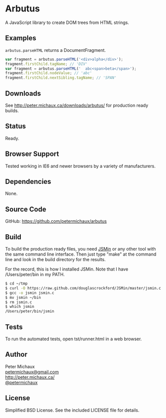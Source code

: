 Arbutus
=====

A JavaScript library to create DOM trees from HTML strings.


Examples
--------

```arbutus.parseHTML``` returns a DocumentFragment.

```javascript
var fragment = arbutus.parseHTML('<div>alpha</div>');
fragment.firstChild.tagName; // 'DIV'
var fragment = arbutus.parseHTML('  abc<span>beta</span>');
fragment.firstChild.nodeValue; // 'abc'
fragment.firstChild.nextSibling.tagName; // 'SPAN'
```


Downloads
---------

See http://peter.michaux.ca/downloads/arbutus/ for production ready builds.


Status
------

Ready.


Browser Support
---------------

Tested working in IE6 and newer browsers by a variety of manufacturers.


Dependencies
------------

None.


Source Code
-----------

GitHub: https://github.com/petermichaux/arbutus


Build
-----

To build the production ready files, you need [JSMin](http://www.crockford.com/javascript/jsmin.html) or any other tool with the same command line interface. Then just type "make" at the command line and look in the build directory for the results.

For the record, this is how I installed JSMin. Note that I have /Users/peter/bin in my PATH.

```sh
$ cd ~/tmp
$ curl -O https://raw.github.com/douglascrockford/JSMin/master/jsmin.c
$ gcc -o jsmin jsmin.c
$ mv jsmin ~/bin
$ rm jsmin.c
$ which jsmin
/Users/peter/bin/jsmin
```


Tests
-----

To run the automated tests, open tst/runner.html in a web browser.


Author
------

Peter Michaux<br>
petermichaux@gmail.com<br>
http://peter.michaux.ca/<br>
[@petermichaux](https://twitter.com/petermichaux)


License
-------

Simplified BSD License. See the included LICENSE file for details.
